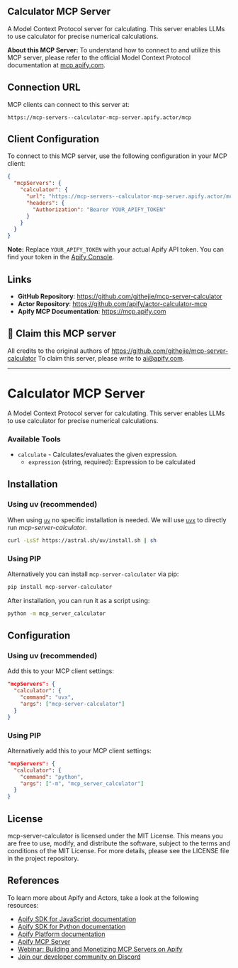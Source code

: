 ## Calculator MCP Server

A Model Context Protocol server for calculating. This server enables LLMs to use calculator for precise numerical calculations.

**About this MCP Server:** To understand how to connect to and utilize this MCP server, please refer to the official Model Context Protocol documentation at [mcp.apify.com](https://mcp.apify.com).

## Connection URL
MCP clients can connect to this server at:

```text
https://mcp-servers--calculator-mcp-server.apify.actor/mcp
```

## Client Configuration
To connect to this MCP server, use the following configuration in your MCP client:

```json
{
  "mcpServers": {
    "calculator": {
      "url": "https://mcp-servers--calculator-mcp-server.apify.actor/mcp",
      "headers": {
        "Authorization": "Bearer YOUR_APIFY_TOKEN"
      }
    }
  }
}
```

**Note:** Replace `YOUR_APIFY_TOKEN` with your actual Apify API token. You can find your token in the [Apify Console](https://console.apify.com/account/integrations).

## Links
- **GitHub Repository**: https://github.com/githejie/mcp-server-calculator
- **Actor Repository**: https://github.com/apify/actor-calculator-mcp
- **Apify MCP Documentation**: https://mcp.apify.com

## 🚩 Claim this MCP server
All credits to the original authors of https://github.com/githejie/mcp-server-calculator
To claim this server, please write to [ai@apify.com](mailto:ai@apify.com).

---

# Calculator MCP Server

A Model Context Protocol server for calculating. This server enables LLMs to use calculator for precise numerical calculations.

### Available Tools

- `calculate` - Calculates/evaluates the given expression.
  - `expression` (string, required): Expression to be calculated

## Installation

### Using uv (recommended)

When using [`uv`](https://docs.astral.sh/uv/) no specific installation is needed. We will
use [`uvx`](https://docs.astral.sh/uv/guides/tools/) to directly run *mcp-server-calculator*.

```bash
curl -LsSf https://astral.sh/uv/install.sh | sh
```

### Using PIP

Alternatively you can install `mcp-server-calculator` via pip:

```bash
pip install mcp-server-calculator
```

After installation, you can run it as a script using:

```bash
python -m mcp_server_calculator
```

## Configuration

### Using uv (recommended)

Add this to your MCP client settings:

```json
"mcpServers": {
  "calculator": {
    "command": "uvx",
    "args": ["mcp-server-calculator"]
  }
}
```

### Using PIP

Alternatively add this to your MCP client settings:

```json
"mcpServers": {
  "calculator": {
    "command": "python",
    "args": ["-m", "mcp_server_calculator"]
  }
}
```

## License

mcp-server-calculator is licensed under the MIT License. This means you are free to use, modify, and distribute the software, subject to the terms and conditions of the MIT License. For more details, please see the LICENSE file in the project repository.

## References
To learn more about Apify and Actors, take a look at the following resources:
- [Apify SDK for JavaScript documentation](https://docs.apify.com/sdk/js)
- [Apify SDK for Python documentation](https://docs.apify.com/sdk/python)
- [Apify Platform documentation](https://docs.apify.com/platform)
- [Apify MCP Server](https://docs.apify.com/platform/integrations/mcp)
- [Webinar: Building and Monetizing MCP Servers on Apify](https://www.youtube.com/watch?v=w3AH3jIrXXo)
- [Join our developer community on Discord](https://discord.com/invite/jyEM2PRvMU)
